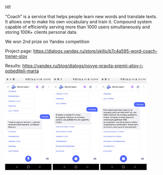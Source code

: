 HI!

“Coach” is a service that helps people learn new words and translate texts. It allows one to make his own vocabulary and train it. Сompound system capable of efficiently serving more than 1000 users simultaneously and storing 100K+ clients personal data.

We won 2nd prize on Yandex competition

Project page: https://dialogs.yandex.ru/store/skills/b7c4a595-word-coach-trener-slov

Results: https://yandex.ru/blog/dialogs/novye-pravila-premii-alisy-i-pobediteli-marta

<img src="https://raw.githubusercontent.com/R31N3/Yandex_ChatBot_WordCoach/master/data/begin.jpg" width="30%"></img> <img src="https://raw.githubusercontent.com/R31N3/Yandex_ChatBot_WordCoach/master/data/vocab.jpg" width="30%"></img> <img src="https://raw.githubusercontent.com/R31N3/Yandex_ChatBot_WordCoach/master/data/settings.jpg" width="30%"></img> 
